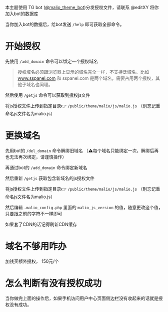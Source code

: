 本主题使用 TG bot ([@malio_theme_bot](https://t.me/malio_theme_bot))分发授权文件，请联系 @editXY 将你加入bot的数据库

当你加入bot的数据后，给bot发送 `/help` 即可获取全部命令。

# 开始授权
先使用 `/add_domain` 命令可以绑定一个授权域名

> 授权域名必须跟浏览器上显示的域名完全一样，不支持泛域名。比如 www.sspanel.com 和 sspanel.com 是两个域名，需要占用两个授权，其他子域名也同理。

然后使用 `/getjs` 命令可以获取到授权js文件

将js授权文件上传到指定目录👉 `/public/theme/malio/js/malio.js` （别忘记重命名js文件名为malio.js）

# 更换域名
先用bot的 `/del_domain` 命令解绑旧域名 （⚠️每个域名只能绑定一次，解绑后再也无法再次绑定，请谨慎操作）

再通过bot的 `/add_domain` 命令绑定新域名

然后重新 `/getjs` 获取包含新域名的js授权文件

将js授权文件上传到指定目录👉 `/public/theme/malio/js/malio.js` （别忘记重命名js文件名为malio.js）

然后编辑 `.malio_config.php` 里面的 `malio_js_version` 的值，随意更改这个值，只要跟之前的字符不一样即可

如果套了CDN的话记得刷新CDN缓存

# 域名不够用咋办
加钱买额外授权， 150元/个

# 怎么判断有没有授权成功
当你做完上面的操作后，如果手机访问用户中心页面侧边栏没有收起来的话就是授权没有成功。